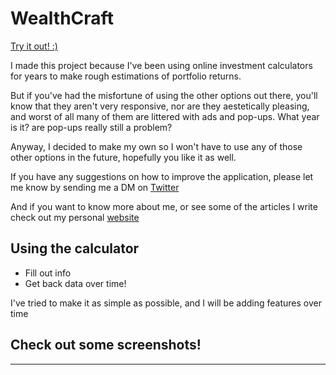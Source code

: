 # WealthCraft

[Try it out! :)](https://wealth-craft.vercel.app/)

I made this project because I've been using online investment calculators for years to make rough estimations of portfolio returns. 

But if you've had the misfortune of using the other options out there, you'll know that they aren't very responsive, nor are they aestetically pleasing, and worst of all many of them are littered with ads and pop-ups. What year is it? are pop-ups really still a problem? 

Anyway, I decided to make my own so I won't have to use any of those other options in the future, hopefully you like it as well. 

If you have any suggestions on how to improve the application, please let me know by sending me a DM on [Twitter](https://twitter.com/Elliot_Adinolfi)

And if you want to know more about me, or see some of the articles I write check out my personal [website](https://www.elliotadinolfi.dev/)

## Using the calculator

- Fill out info
- Get back data over time! 

I've tried to make it as simple as possible, and I will be adding features over time

## Check out some screenshots!
------
